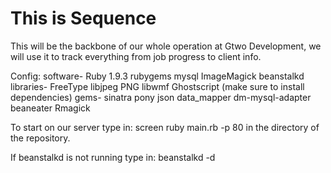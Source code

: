 This is Sequence
===========

This will be the backbone of our whole operation at Gtwo Development, we will use it to track everything from job progress to client info.

Config:
software-
  Ruby 1.9.3
  rubygems
  mysql
  ImageMagick
  beanstalkd
libraries-
  FreeType
  libjpeg
  PNG
  libwmf
  Ghostscript
  (make sure to install dependencies)
gems-
  sinatra
  pony
  json
  data_mapper
  dm-mysql-adapter
  beaneater
  Rmagick

To start on our server type in:
  screen ruby main.rb -p 80
in the directory of the repository.

If beanstalkd is not running type in:
  beanstalkd -d


